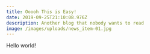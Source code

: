 ```yaml
---
title: Ooooh This is Easy!
date: 2019-09-25T21:10:08.976Z
description: Another blog that nobody wants to read
image: /images/uploads/news_item-01.jpg
---
```

Hello world!

